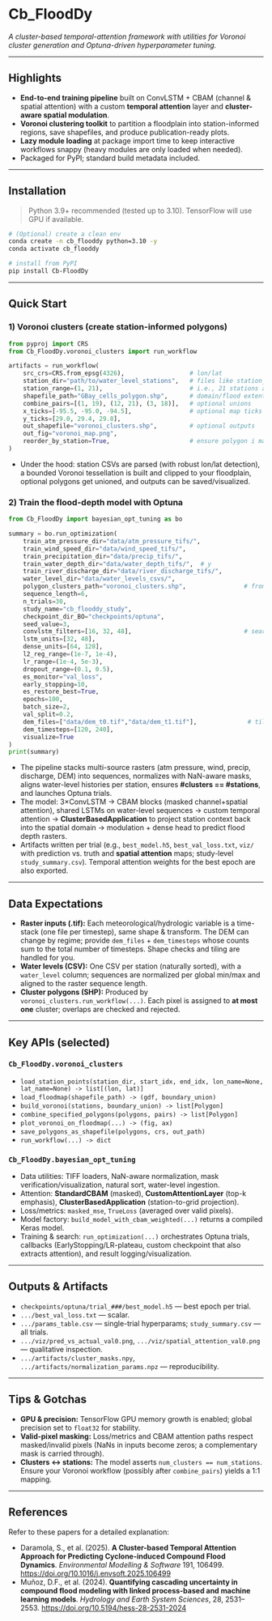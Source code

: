 # Cb_FloodDy

_A cluster-based temporal-attention framework  with utilities for Voronoi cluster generation and Optuna-driven hyperparameter tuning._

---

## Highlights

- **End-to-end training pipeline** built on ConvLSTM + CBAM (channel & spatial attention) with a custom **temporal attention** layer and **cluster-aware spatial modulation**.
- **Voronoi clustering toolkit** to partition a floodplain into station-informed regions, save shapefiles, and produce publication-ready plots.
- **Lazy module loading** at package import time to keep interactive workflows snappy (heavy modules are only loaded when needed).
- Packaged for PyPI; standard build metadata included.

---

## Installation

> Python 3.9+ recommended (tested up to 3.10). TensorFlow will use GPU if available.

```bash
# (Optional) create a clean env
conda create -n cb_flooddy python=3.10 -y
conda activate cb_flooddy

# install from PyPI
pip install Cb-FloodDy
```

---

## Quick Start

### 1) Voronoi clusters (create station-informed polygons)

```python
from pyproj import CRS
from Cb_FloodDy.voronoi_clusters import run_workflow

artifacts = run_workflow(
    src_crs=CRS.from_epsg(4326),                  # lon/lat
    station_dir="path/to/water_level_stations",   # files like station_1.csv, station_2.csv, ...
    station_range=(1, 21),                        # i.e., 21 stations available, should be set to the available number of stations
    shapefile_path="GBay_cells_polygon.shp",      # domain/flood extent polygon(s)
    combine_pairs=[(1, 19), (12, 21), (3, 18)],   # optional unions
    x_ticks=[-95.5, -95.0, -94.5],                # optional map ticks
    y_ticks=[29.0, 29.4, 29.8],
    out_shapefile="voronoi_clusters.shp",         # optional outputs
    out_fig="voronoi_map.png",
    reorder_by_station=True,                      # ensure polygon i matches station i
)
```

- Under the hood: station CSVs are parsed (with robust lon/lat detection), a bounded Voronoi tessellation is built and clipped to your floodplain, optional polygons get unioned, and outputs can be saved/visualized.

### 2) Train the flood-depth model with Optuna

```python
from Cb_FloodDy import bayesian_opt_tuning as bo

summary = bo.run_optimization(
    train_atm_pressure_dir="data/atm_pressure_tifs/",
    train_wind_speed_dir="data/wind_speed_tifs/",
    train_precipitation_dir="data/precip_tifs/",
    train_water_depth_dir="data/water_depth_tifs/",  # y
    train_river_discharge_dir="data/river_discharge_tifs/",
    water_level_dir="data/water_levels_csvs/",
    polygon_clusters_path="voronoi_clusters.shp",                # from step 1
    sequence_length=6,
    n_trials=30,
    study_name="cb_flooddy_study",
    checkpoint_dir_BO="checkpoints/optuna",
    seed_value=3,
    convlstm_filters=[16, 32, 48],                               # search grids/ranges
    lstm_units=[32, 48],
    dense_units=[64, 128],
    l2_reg_range=(1e-7, 1e-4),
    lr_range=(1e-4, 5e-3),
    dropout_range=(0.1, 0.5),
    es_monitor="val_loss",
    early_stopping=10,
    es_restore_best=True,
    epochs=100,
    batch_size=2,
    val_split=0.2,
    dem_files=["data/dem_t0.tif","data/dem_t1.tif"],              # tiled across time
    dem_timesteps=[120, 240],
    visualize=True
)
print(summary)
```

- The pipeline stacks multi-source rasters (atm pressure, wind, precip, discharge, DEM) into sequences, normalizes with NaN-aware masks, aligns water-level histories per station, ensures **#clusters == #stations**, and launches Optuna trials.
- The model: 3×ConvLSTM → CBAM blocks (masked channel+spatial attention), shared LSTMs on water-level sequences → custom temporal attention → **ClusterBasedApplication** to project station context back into the spatial domain → modulation + dense head to predict flood depth rasters.
- Artifacts written per trial (e.g., `best_model.h5`, `best_val_loss.txt`, `viz/` with prediction vs. truth and **spatial attention** maps; study-level `study_summary.csv`). Temporal attention weights for the best epoch are also exported.

---

## Data Expectations

- **Raster inputs (.tif):** Each meteorological/hydrologic variable is a time-stack (one file per timestep), same shape & transform. The DEM can change by regime; provide `dem_files` + `dem_timesteps` whose counts sum to the total number of timesteps. Shape checks and tiling are handled for you.
- **Water levels (CSV):** One CSV per station (naturally sorted), with a `water_level` column; sequences are normalized per global min/max and aligned to the raster sequence length.
- **Cluster polygons (SHP):** Produced by `voronoi_clusters.run_workflow(...)`. Each pixel is assigned to **at most one** cluster; overlaps are checked and rejected.

---

## Key APIs (selected)

### `Cb_FloodDy.voronoi_clusters`
- `load_station_points(station_dir, start_idx, end_idx, lon_name=None, lat_name=None) -> list[(lon, lat)]`
- `load_floodmap(shapefile_path) -> (gdf, boundary_union)`
- `build_voronoi(stations, boundary_union) -> list[Polygon]`
- `combine_specified_polygons(polygons, pairs) -> list[Polygon]`
- `plot_voronoi_on_floodmap(...) -> (fig, ax)`
- `save_polygons_as_shapefile(polygons, crs, out_path)`
- `run_workflow(...) -> dict`

### `Cb_FloodDy.bayesian_opt_tuning`
- Data utilities: TIFF loaders, NaN-aware normalization, mask verification/visualization, natural sort, water-level ingestion.
- Attention: **StandardCBAM** (masked), **CustomAttentionLayer** (top-k emphasis), **ClusterBasedApplication** (station-to-grid projection).
- Loss/metrics: `masked_mse`, `TrueLoss` (averaged over valid pixels).
- Model factory: `build_model_with_cbam_weighted(...)` returns a compiled Keras model.
- Training & search: `run_optimization(...)` orchestrates Optuna trials, callbacks (EarlyStopping/LR-plateau, custom checkpoint that also extracts attention), and result logging/visualization.

---

## Outputs & Artifacts

- `checkpoints/optuna/trial_###/best_model.h5` — best epoch per trial.
- `.../best_val_loss.txt` — scalar.
- `.../params_table.csv` — single-trial hyperparams; `study_summary.csv` — all trials.
- `.../viz/pred_vs_actual_val0.png`, `.../viz/spatial_attention_val0.png` — qualitative inspection.
- `.../artifacts/cluster_masks.npy`, `.../artifacts/normalization_params.npz` — reproducibility.

---

## Tips & Gotchas

- **GPU & precision:** TensorFlow GPU memory growth is enabled; global precision set to `float32` for stability.
- **Valid-pixel masking:** Loss/metrics and CBAM attention paths respect masked/invalid pixels (NaNs in inputs become zeros; a complementary mask is carried through).
- **Clusters ↔ stations:** The model asserts `num_clusters == num_stations`. Ensure your Voronoi workflow (possibly after `combine_pairs`) yields a 1:1 mapping.

---

## References

Refer to these papers for a detailed explanation:

- Daramola, S., et al. (2025). **A Cluster-based Temporal Attention Approach for Predicting Cyclone-induced Compound Flood Dynamics**. *Environmental Modelling & Software* 191, 106499. https://doi.org/10.1016/j.envsoft.2025.106499
- Muñoz, D.F., et al. (2024). **Quantifying cascading uncertainty in compound flood modeling with linked process-based and machine learning models**. *Hydrology and Earth System Sciences*, 28, 2531–2553. https://doi.org/10.5194/hess-28-2531-2024
